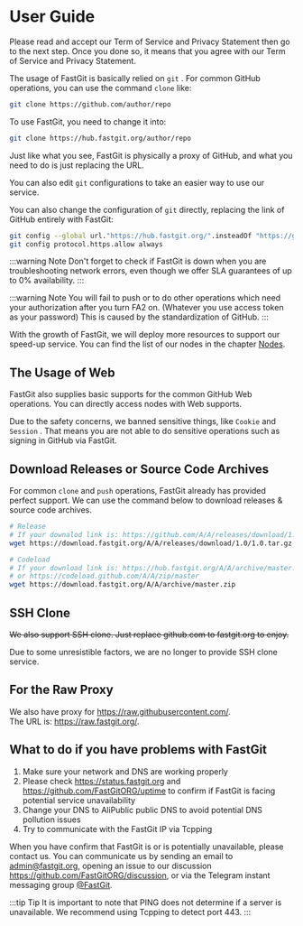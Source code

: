 # User Guide

Please read and accept our Term of Service and Privacy Statement then go to the next step. Once you done so, it means that you agree with our Term of Service and Privacy Statement.

The usage of FastGit is basically relied on `git` . For common GitHub operations, you can use the command `clone` like:

```bash
git clone https://github.com/author/repo
```

To use FastGit, you need to change it into:

```bash
git clone https://hub.fastgit.org/author/repo
```

Just like what you see, FastGit is physically a proxy of GitHub, and what you need to do is just replacing the URL.

You can also edit `git` configurations to take an easier way to use our service.

You can also change the configuration of `git` directly, replacing the link of GitHub entirely with FastGit:

```bash
git config --global url."https://hub.fastgit.org/".insteadOf "https://github.com/"
git config protocol.https.allow always
```

:::warning Note
Don't forget to check if FastGit is down when you are troubleshooting network errors, even though we offer SLA guarantees of up to 0% availability.
:::

:::warning Note
You will fail to push or to do other operations which need your authorization after you turn FA2 on. (Whatever you use access token as your password) This is caused by the standardization of GitHub.
:::

With the growth of FastGit, we will deploy more resources to support our speed-up service. You can find the list of our nodes in the chapter [Nodes](../en-us/node.html).

## The Usage of Web

FastGit also supplies basic supports for the common GitHub Web operations. You can directly access nodes with Web supports.

Due to the safety concerns, we banned sensitive things, like `Cookie` and `Session` . That means you are not able to do sensitive operations such as signing in GitHub via FastGit.

## Download Releases or Source Code Archives

For common `clone` and `push` operations, FastGit already has provided perfect support. We can use the command below to download releases & source code archives.

```bash
# Release
# If your downalod link is: https://github.com/A/A/releases/download/1.0/1.0.tar.gz , then you use:
wget https://download.fastgit.org/A/A/releases/download/1.0/1.0.tar.gz

# Codeload
# If your download link is: https://hub.fastgit.org/A/A/archive/master.zip
# or https://codeload.github.com/A/A/zip/master
wget https://download.fastgit.org/A/A/archive/master.zip
```

## SSH Clone

~~We also support SSH clone. Just replace github.com to fastgit.org to enjoy.~~

Due to some unresistible factors, we are no longer to provide SSH clone service.

## For the Raw Proxy

We also have proxy for <https://raw.githubusercontent.com/>.  
The URL is: <https://raw.fastgit.org/>.

## What to do if you have problems with FastGit

1. Make sure your network and DNS are working properly
2. Please check <https://status.fastgit.org> and <https://github.com/FastGitORG/uptime> to confirm if FastGit is facing potential service unavailability
3. Change your DNS to AliPublic public DNS to avoid potential DNS pollution issues
4. Try to communicate with the FastGit IP via Tcpping

When you have confirm that FastGit is or is potentially unavailable, please contact us.
You can communicate us by sending an email to [admin@fastgit.org](mailto:admin@fastgit.org), opening an issue to our discussion <https://github.com/FastGitORG/discussion>, or via the Telegram instant messaging group [@FastGit](https://t.me/fastgit).

:::tip Tip
It is important to note that PING does not determine if a server is unavailable. We recommend using Tcpping to detect port 443.
:::
